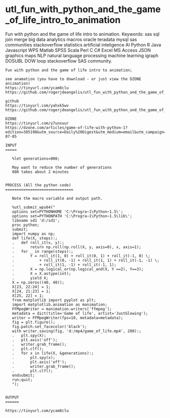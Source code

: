 # utl_fun_with_python_and_the_game_of_life_intro_to_animation
Fun with python and the game of life intro to animation.  Keywords: sas sql join merge big data analytics macros oracle teradata mysql sas communities stackoverflow statistics artificial inteligence AI Python R Java Javascript WPS Matlab SPSS Scala Perl C C# Excel MS Access JSON graphics maps NLP natural language processing machine learning igraph DOSUBL DOW loop stackoverflow SAS community.

    Fun with python and the game of life intro to animation;

    see anamation (you have to download - or just view the DZONE aniimation)
    https://tinyurl.com/ycam8clu
    https://github.com/rogerjdeangelis/utl_fun_with_python_and_the_game_of_life_intro_to_animation/blob/master/utl_fun_with_python_and_the_game_of_life_intro_to_animation

    github
    https://tinyurl.com/yahxk5wv
    https://github.com/rogerjdeangelis/utl_fun_with_python_and_the_game_of_life_intro_to_animation

    DZONE
    https://tinyurl.com/y7unxuur
    https://dzone.com/articles/game-of-life-with-python-1?edition=385198&utm_source=Daily%20Digest&utm_medium=email&utm_campaign=Daily%20Digest%202018-07-05

    INPUT
    =====

       %let generations=800;

       May want to reduce the number of generations
       800 takes about 2 minutes


    PROCESS (All the python code)
    ==============================

       Note the macro variable and output path.

       %utl_submit_wps64("
       options set=PYTHONHOME 'C:\Progra~1\Python~1.5\';
       options set=PYTHONPATH 'C:\Progra~1\Python~1.5\lib\';
       libname sd1 'd:/sd1';
       proc python;
       submit;
       import numpy as np;
       def life(X, steps):;
       .   def roll_it(x, y):;
       .       return np.roll(np.roll(X, y, axis=0), x, axis=1);
       .   for _ in range(steps):;
       .       Y = roll_it(1, 0) + roll_it(0, 1) + roll_it(-1, 0) \;
       .           + roll_it(0, -1) + roll_it(1, 1) + roll_it(-1, -1) \;
       .           + roll_it(1, -1) + roll_it(-1, 1);
       .       X = np.logical_or(np.logical_and(X, Y ==2), Y==3);
       .       X = X.astype(int);
       .       yield X;
       X = np.zeros((40, 40));
       X[23, 22:24] = 1;
       X[24, 21:23] = 1;
       X[25, 22] = 1;
       from matplotlib import pyplot as plt;
       import matplotlib.animation as manimation;
       FFMpegWriter = manimation.writers['ffmpeg'];
       metadata = dict(title='Game of life', artist='JustGlowing');
       writer = FFMpegWriter(fps=10, metadata=metadata);
       fig = plt.figure();
       fig.patch.set_facecolor('black');
       with writer.saving(fig, 'd:/mp4/game_of_life.mp4', 200):;
       .   plt.spy(X);
       .   plt.axis('off');
       .   writer.grab_frame();
       .   plt.clf();
       .   for x in life(X, &generations):;
       .       plt.spy(x);
       .       plt.axis('off');
       .       writer.grab_frame();
       .       plt.clf();
       endsubmit;
       run;quit;
       ");


    OUTPUT
    ======

    https://tinyurl.com/ycam8clu


